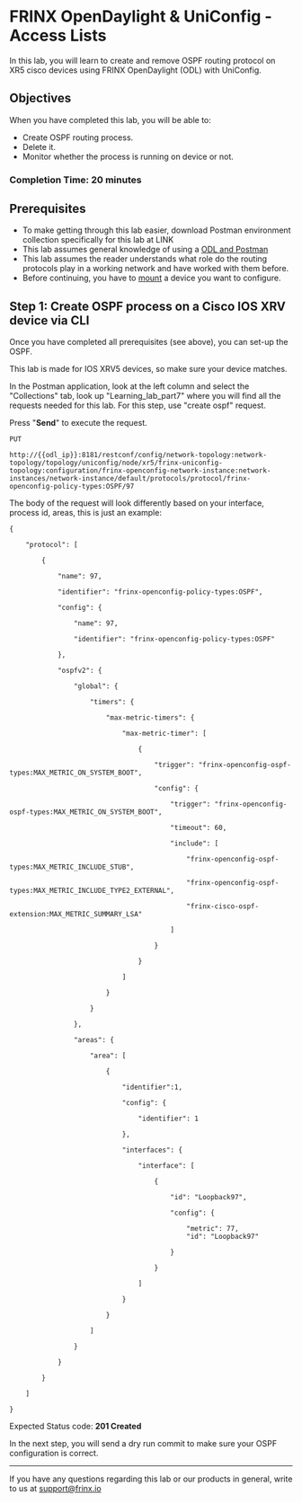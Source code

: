 # FRINX OpenDaylight & UniConfig - Access Lists

In this lab, you will learn to create and remove OSPF routing protocol on XR5 cisco devices using FRINX OpenDaylight (ODL) with UniConfig.

## Objectives

When you have completed this lab, you will be able to:

* Create OSPF routing process.
* Delete it.
* Monitor whether the process is running on device or not.

### Completion Time: 20 minutes

## Prerequisites

* To make getting through this lab easier, download Postman environment collection specifically for this lab at LINK
* This lab assumes general knowledge of using a <a href="https://developer.cisco.com/learning/modules/frinx-learning-labs">ODL and Postman</a>
* This lab assumes the reader understands what role do the routing protocols play in a working network and have worked with them before.
* Before continuing, you have to <a href="https://developer.cisco.com/learning/modules/frinx-learning-labs">mount</a> a device you want to configure.



## Step 1: Create OSPF process on a Cisco IOS XRV device via CLI

Once you have completed all prerequisites (see above), you can set-up the OSPF.

This lab is made for IOS XRV5 devices, so make sure your device matches.

In the Postman application, look at the left column and select the "Collections" tab, look up "Learning_lab_part7" where you will find all the requests needed for this lab. For this step, use "create ospf" request.

Press "**Send**" to execute the request.



```
PUT

http://{{odl_ip}}:8181/restconf/config/network-topology:network-topology/topology/uniconfig/node/xr5/frinx-uniconfig-topology:configuration/frinx-openconfig-network-instance:network-instances/network-instance/default/protocols/protocol/frinx-openconfig-policy-types:OSPF/97
```


The body of the request will look differently based on your interface, process id, areas, this is just an example:

```
{

    "protocol": [

        {

            "name": 97,

            "identifier": "frinx-openconfig-policy-types:OSPF",

            "config": {

                "name": 97,

                "identifier": "frinx-openconfig-policy-types:OSPF"

            },

            "ospfv2": {

                "global": {

                    "timers": {

                        "max-metric-timers": {

                            "max-metric-timer": [

                                {

                                    "trigger": "frinx-openconfig-ospf-types:MAX_METRIC_ON_SYSTEM_BOOT",

                                    "config": {

                                        "trigger": "frinx-openconfig-ospf-types:MAX_METRIC_ON_SYSTEM_BOOT",

                                        "timeout": 60,

                                        "include": [ 

                                            "frinx-openconfig-ospf-types:MAX_METRIC_INCLUDE_STUB", 

                                            "frinx-openconfig-ospf-types:MAX_METRIC_INCLUDE_TYPE2_EXTERNAL",

                                            "frinx-cisco-ospf-extension:MAX_METRIC_SUMMARY_LSA"

                                        ]

                                    }

                                }

                            ]

                        }

                    }

                },

                "areas": {

                    "area": [

                        {

                            "identifier":1,

                            "config": {

                                "identifier": 1

                            },

                            "interfaces": {

                                "interface": [

                                    {

                                        "id": "Loopback97",

                                        "config": {

                                            "metric": 77,
                                            "id": "Loopback97"

                                        }

                                    }

                                ]

                            }

                        }

                    ]

                }

            }

        }

    ]

}
```

Expected Status code: **201 Created**

In the next step, you will send a dry run commit to make sure your OSPF configuration is correct.

---
If you have any questions regarding this lab or our products in general, write to us at [support@frinx.io](mailto:support@frinx.io)